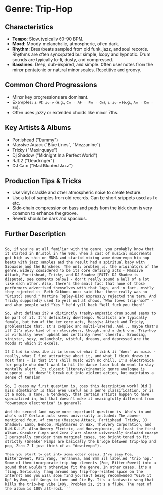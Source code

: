 # Genre: Trip-Hop

## Characteristics
- **Tempo**: Slow, typically 60-90 BPM.
- **Mood**: Moody, melancholic, atmospheric, often dark.
- **Rhythm**: Breakbeats sampled from old funk, jazz, and soul records. Rhythms are often syncopated but simple, loopy and hypnotic. Drum sounds are typically lo-fi, dusty, and compressed.
- **Basslines**: Deep, dub-inspired, and simple. Often uses notes from the minor pentatonic or natural minor scales. Repetitive and groovy.

## Common Chord Progressions
- Minor key progressions are dominant.
- Examples: `i-VI-iv-v` (e.g., `Cm - Ab - Fm - Gm`), `i-iv-v` (e.g., `Am - Dm - Em`).
- Often uses jazzy or extended chords like minor 7ths.

## Key Artists & Albums
- Portishead ("Dummy")
- Massive Attack ("Blue Lines", "Mezzanine")
- Tricky ("Maxinquaye")
- Dj Shadow ("Midnight In a Perfect World")
- RJD2 ("Deadringer")
- DJ Cam ("Mad Blunted Jazz") 

## Production Tips & Tricks
- Use vinyl crackle and other atmospheric noise to create texture.
- Use a lot of samples from old records. Can be short snippets used as fx etc. 
- Side-chain compression on bass and pads from the kick drum is very common to enhance the groove.
- Reverb should be dark and spacious.

## Further Description
```So, I listen to a lot of trip-hop - 26% of my overall listening, according to spotify.me, more than any other genre. The only problem is, I've never been exactly sure what it is.

So, if you're at all familiar with the genre, you probably know that it started in Bristol in the 90s, when a cast of musical miscreants got high as shit on MDMA and started mixing some downtempo hip hop beats with jazz samples and the result had a spiritual baby with Siouxsie and the Banshees. The only problem is, the originators of the genre, widely considered to be its core defining acts - Massive Attack, Portishead, Tricky, and DJ Shadow [EDIT: DJ Shadow is disputed, see comments below] - don't really sound a hell of a lot like each other. Also, there's the small fact that none of those performers advertised themselves with that logo, and in fact, mostly they rejected it. Beth Gibbons once said that there really was no "Bristol sound." Martina Topley-Bird expressly rejected the term. And Tricky supposedly used to yell out at shows, "Who loves trip-hop?" - and when people said "Yes!" he'd yell back "Well fuck you then!"

So, what defines it? A distinctly trashy-emphatic drum sound seems to be part of it. It's definitely downtempo. Vocalists are typically female, but two of the key core acts, Massive Attack and Tricky, problematize that. It's complex and multi-layered. And... maybe that's it? It's also kind of an atmosphere, though, and a dark one. Trip-hop is virtually never upbeat and certainly never cheerful. Brooding, sinister, sexy, melancholy, wistful, dreamy, and depressed are the moods at which it excels.

If I had to describe it in terms of what I think it "does" as music - really, what I find attractive about it, and what I think draws in most fans - is that it's chill music with no chill. It's electronica for people who don't want to hit the dance floor but do want to stay mentally alert. Its closest literary/cinematic genre analogue is suspense - it doesn't break out into violent action, but maintains a sense of tension.

So, I guess my first question is, does this description work? Did I miss something? Is this even useful as a genre classification, or is it a mode, a tone, a tendency, that certain artists happen to have specialized in, but that doesn't make it meaningfully different from "downtempo electronica" in general?

And the second (and maybe more important) question is: Who's in and who's out? Certain acts seems universally included: The above-mentioned four, of course (Massive Attack, Portishead, Tricky, DJ Shadow); Lamb, Bonobo, Nightmares on Wax, Thievery Corporation, and U.N.K.L.E. Also Bowery Electric, and Hooverphonic, at least the first album. Sneaker Pimps and Zero 7 are almost universally included except I personally consider them marginal cases, too bright-toned to fit strictly (Sneaker Pimps are basically the bridge between trip-hop and pop, Zero 7 I just think of as "downtempo").

Then you start to get into some odder cases. I've seen Poe, Bitter:Sweet, Pati Yang, Terranova, and 8mm all labelled "trip hop." Some of them incorporate trip-hop elements (Poe, Bitter:Sweet) into a sound that wouldn't otherwise fit the genre. In other cases, it's a fling. Seriously, hang around any trip-hop-related space on the internet and you will soon find yourself being recommended "Give it Up" by 8mm, off Songs to Love and Die By. It's a fantastic song that kills the trip-hop vibe 100%. Problem is, it's a fluke. The rest of the album is 100% alt-rock.```